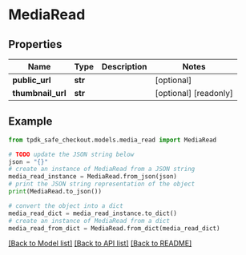 # MediaRead



## Properties

Name | Type | Description | Notes
------------ | ------------- | ------------- | -------------
**public_url** | **str** |  | [optional] 
**thumbnail_url** | **str** |  | [optional] [readonly] 

## Example

```python
from tpdk_safe_checkout.models.media_read import MediaRead

# TODO update the JSON string below
json = "{}"
# create an instance of MediaRead from a JSON string
media_read_instance = MediaRead.from_json(json)
# print the JSON string representation of the object
print(MediaRead.to_json())

# convert the object into a dict
media_read_dict = media_read_instance.to_dict()
# create an instance of MediaRead from a dict
media_read_from_dict = MediaRead.from_dict(media_read_dict)
```
[[Back to Model list]](../README.md#documentation-for-models) [[Back to API list]](../README.md#documentation-for-api-endpoints) [[Back to README]](../README.md)


